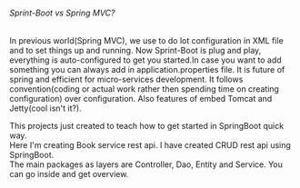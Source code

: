 <h6>Sprint-Boot vs Spring MVC?</h6>  
In previous world(Spring MVC), we use to do lot configuration in XML file and to set things up and running.     
Now Sprint-Boot is plug and play, everything is auto-configured to get you started.In case you want to add something you can
always add in application.properties file.      
It is future of spring and efficient for micro-services development.        
It follows convention(coding or actual work rather then spending time on creating configuration) over configuration.
Also features of embed Tomcat and Jetty(cool isn't it?).
        
                
This projects just created to teach how to get started in SpringBoot quick way.     
Here I'm creating Book service rest api. I have created CRUD rest api using SpringBoot.     
The main packages as layers are Controller, Dao, Entity and Service. You can go inside and get
overview.